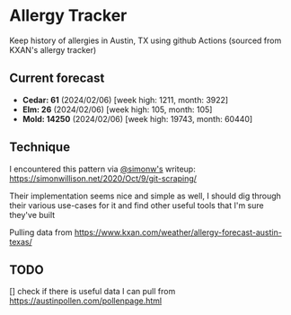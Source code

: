 # Allergy Tracker

Keep history of allergies in Austin, TX using github Actions (sourced from KXAN's allergy tracker)

## Current forecast
<!-- INJECT FORECAST -->
- **Cedar: 61** (2024/02/06)  [week high: 1211, month: 3922]
- **Elm: 26** (2024/02/06)  [week high: 105, month: 105]
- **Mold: 14250** (2024/02/06)  [week high: 19743, month: 60440]
<!-- END INJECT FORECAST -->

## Technique

I encountered this pattern via [@simonw's](https://github.com/simonw) writeup: https://simonwillison.net/2020/Oct/9/git-scraping/

Their implementation seems nice and simple as well, I should dig through their various use-cases for it and find other useful tools that I'm sure they've built

Pulling data from https://www.kxan.com/weather/allergy-forecast-austin-texas/

## TODO

[] check if there is useful data I can pull from https://austinpollen.com/pollenpage.html
